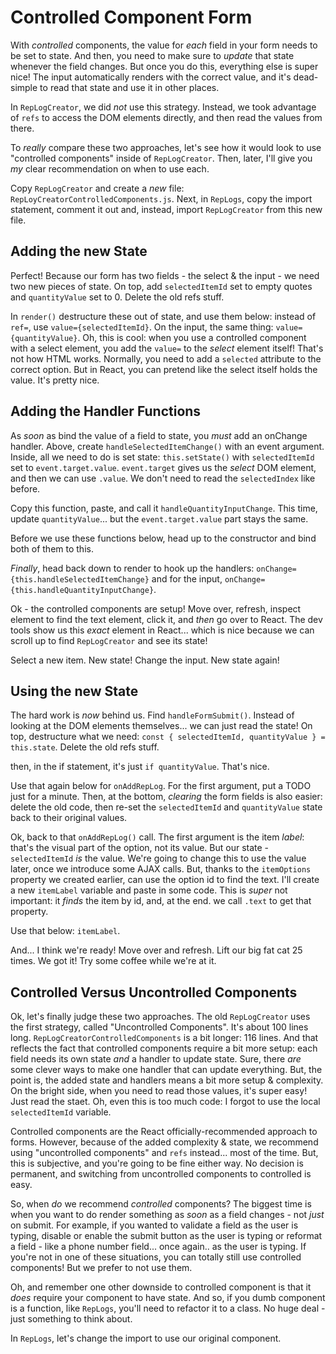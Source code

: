 # Controlled Component Form

With *controlled* components, the value for *each* field in your form needs to be
set to state. And then, you need to make sure to *update* that state whenever the
field changes. But once you do this, everything else is super nice! The input
automatically renders with the correct value, and it's dead-simple to read that
state and use it in other places.

In `RepLogCreator`, we did *not* use this strategy. Instead, we took advantage
of `refs` to access the DOM elements directly, and then read the values from there.

To *really* compare these two approaches, let's see how it would look to use
"controlled components" inside of `RepLogCreator`. Then, later, I'll give you *my*
clear recommendation on when to use each.

Copy `RepLogCreator` and create a *new* file: `RepLoyCreatorControlledComponents.js`.
Next, in `RepLogs`, copy the import statement, comment it out and, instead, import
`RepLogCreator` from this new file.

## Adding the new State

Perfect! Because our form has two fields - the select & the input - we need two
new pieces of state. On top, add `selectedItemId` set to empty quotes and
`quantityValue` set to 0. Delete the old refs stuff.

In `render()` destructure these out of state, and use them below: instead of `ref=`,
use `value={selectedItemId}`. On the input, the same thing: `value={quantityValue}`.
Oh, this is cool: when you use a controlled component with a select element, you
add the `value=` to the *select* element itself! That's not how HTML works. Normally,
you need to add a `selected` attribute to the correct option. But in React, you
can pretend like the select itself holds the value. It's pretty nice.

## Adding the Handler Functions

As *soon* as bind the value of a field to state, you *must* add an onChange handler.
Above, create `handleSelectedItemChange()` with an event argument. Inside, all we
need to do is set state: `this.setState()` with `selectedItemId` set to
`event.target.value`. `event.target` gives us the *select* DOM element, and then
we can use `.value`. We don't need to read the `selectedIndex` like before.

Copy this function, paste, and call it `handleQuantityInputChange`. This time, update
`quantityValue`... but the `event.target.value` part stays the same.

Before we use these functions below, head up to the constructor and bind both of
them to this.

*Finally*, head back down to render to hook up the handlers:
`onChange={this.handleSelectedItemChange}` and for the input,
`onChange={this.handleQuantityInputChange}`.

Ok - the controlled components are setup! Move over, refresh, inspect element to
find the text element, click it, and *then* go over to React. The dev tools show
us this *exact* element in React... which is nice because we can scroll up to
find `RepLogCreator` and see its state!

Select a new item. New state! Change the input. New state again! 

## Using the new State

The hard work is *now* behind us. Find `handleFormSubmit()`. Instead of looking
at the DOM elements themselves... we can just read the state! On top, destructure
what we need: `const { selectedItemId, quantityValue } = this.state`. Delete the
old refs stuff.

then, in the if statement, it's just `if quantityValue`. That's nice.

Use that again below for `onAddRepLog`. For the first argument, put a TODO just
for a minute. Then, at the bottom, *clearing* the form fields is also easier:
delete the old code, then re-set the `selectedItemId` and `quantityValue` state
back to their original values.

Ok, back to that `onAddRepLog()` call. The first argument is the item *label*:
that's the visual part of the option, not its value. But our state - `selectedItemId`
*is* the value. We're going to change this to use the value later, once we introduce
some AJAX calls. But, thanks to the `itemOptions` property we created earlier,
can use the option id to find the text. I'll create a new `itemLabel` variable
and paste in some code. This is *super* not important: it *finds* the item by
id, and, at the end. we call `.text` to get that property.

Use that below: `itemLabel`.

And... I think we're ready! Move over and refresh. Lift our big fat cat 25 times.
We got it! Try some coffee while we're at it.

## Controlled Versus Uncontrolled Components

Ok, let's finally judge these two approaches. The old `RepLogCreator` uses the
first strategy, called "Uncontrolled Components". It's about 100 lines long.
`RepLogCreatorControlledComponents` is a bit longer: 116 lines. And that reflects
the fact that controlled components require a bit more setup: each field needs its
own state *and* a handler to update state. Sure, there *are* some clever ways to make
one handler that can update everything. But, the point is, the added state and
handlers means a bit more setup & complexity. On the bright side, when you need
to read those values, it's super easy! Just read the staet. Oh, even this is too
much code: I forgot to use the local `selectedItemId` variable.

Controlled components are the React officially-recommended approach to forms. However,
because of the added complexity & state, we recommend using "uncontrolled components"
and `refs` instead... most of the time. But, this is subjective, and you're going
to be fine either way. No decision is permanent, and switching from uncontrolled
components to controlled is easy.

So, when *do* we recommend *controlled* components? The biggest time is when you
want to do render something as *soon* as a field changes - not *just* on submit.
For example, if you wanted to validate a field as the user is typing, disable or
enable the submit button as the user is typing or reformat a field - like a phone
number field... once again.. as the user is typing. If you're not in one of these
situations, you can totally still use controlled components! But we prefer to not
use them.

Oh, and remember one other downside to controlled component is that it *does*
require your component to have state. And so, if you dumb component is a function,
like `RepLogs`, you'll need to refactor it to a class. No huge deal - just something
to think about.

In `RepLogs`, let's change the import to use our original component.
